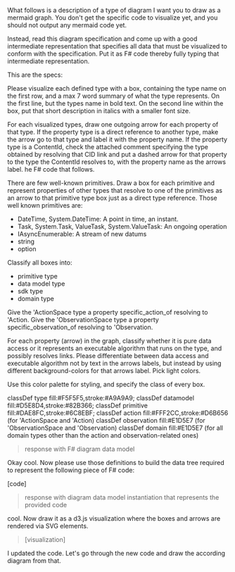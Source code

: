 What follows is a description of a type of diagram I want you to draw as a mermaid graph. You don't get the specific code to visualize yet, and you should not output any mermaid code yet.

Instead, read this diagram specification and come up with a good intermediate representation that specifies all data that must be visualized to conform with the specification. Put it as F# code thereby fully typing that intermediate representation.

This are the specs:


Please visualize each defined type with a box, containing the type name on the first row, and a max 7 word summary of what the type represents. On the first line, but the types name in bold text. On the second line within the box, put that short description in italics with a smaller font size.

For each visualized types, draw one outgoing arrow for each property of that type.
If the property type is a direct reference to another type, make the arrow go to that type and label it with the property name.
If the property type is a ContentId, check the attached comment specifying the type obtained by resolving that CID link and put a dashed arrow for that property to the type the ContentId resolves to, with the property name as the arrows label.
he F# code that follows.

There are few well-known primitives. Draw a box for each primitive and represent properties of other types that resolve to one of the primitives as an arrow to that primitive type box just as a direct type reference. Those well known primitives are:

- DateTime, System.DateTime: A point in time, an instant.
- Task, System.Task, ValueTask, System.ValueTask: An ongoing operation
- IAsyncEnumerable: A stream of new datums
- string
- option

Classify all boxes into:

- primitive type
- data model type
- sdk type
- domain type

Give the 'ActionSpace type a property specific_action_of resolving to 'Action.
Give the 'ObservationSpace type a property specific_observation_of resolving to 'Observation.

For each property (arrow) in the graph, classify whether it is pure data access or it represents an executable algorithm that runs on the type, and possibly resolves links.
Please differentiate between data access and executable algorithm not by text in the arrows labels, but instead by using different background-colors for that arrows label. Pick light colors.

Use this color palette for styling, and specify the class of every box.

classDef type fill:#F5F5F5,stroke:#A9A9A9;
classDef datamodel fill:#D5E8D4,stroke:#82B366;
classDef primitive fill:#DAE8FC,stroke:#6C8EBF;
classDef action fill:#FFF2CC,stroke:#D6B656 (for 'ActionSpace and 'Action)
classDef observation fill:#E1D5E7 (for 'ObservationSpace and 'Observation)
classDef domain fill:#E1D5E7 (for all domain types other than the action and observation-related ones)

> response with F# diagram data model

Okay cool. Now please use those definitions to build the data tree required to represent the following piece of F# code:

[code]

> response with diagram data model instantiation that represents the provided code

cool. Now draw it as a d3.js visualization where the boxes and arrows are rendered via SVG elements.

> [visualization]

I updated the code. Let's go through the new code and draw the according diagram from that.
